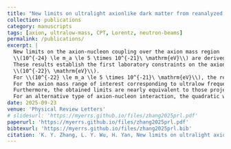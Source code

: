 ```yaml
---
title: "New limits on ultralight axionlike dark matter from reanalyzed data"
collection: publications
category: manuscripts
tags: [axion, ultralow-mass, CPT, Lorentz, neutron-beams]
permalink: /publications/
excerpt: |
  New limits on the axion-nucleon coupling over the axion mass region 
  \\(10^{-24} \le m_a \le 5 \times 10^{-21}\ \mathrm{eV}\\) are derived by reanalyzing data from laboratory measurements on Lorentz and CPT violations.
  These results establish the first laboratory constraints on the axion-nucleon coupling for axion masses below
  \\(10^{-22}\ \mathrm{eV}\\).
  For \\(10^{-22} \le m_a \le 5 \times 10^{-21}\ \mathrm{eV}\\), the results improve upon previous laboratory limits by more than three orders of magnitude, exceeding for the first time the astrophysical limits from supernova SN1987A cooling.
  For the axion mass range of interest corresponding to ultralow frequencies, the crucial local phase of the axion field is considered.
  Furthermore, the obtained limits are nearly equivalent to those projected for a recently proposed experiment employing high-intensity neutron beams at the European Spallation Source.
  For an alternative type of axion-nucleon interaction, the quadratic wind coupling, the constraints exceed the current best results by approximately two orders of magnitude.
date: 2025-09-23
venue: 'Physical Review Letters'
# slidesurl: 'https://myerrs.github.io/files/zhang2025prl.pdf'
paperurl: 'https://myerrs.github.io/files/zhang2025prl.pdf'
bibtexurl: 'https://myerrs.github.io/files/zhang2025prl.bib'
citation: 'K. Y. Zhang, L. Y. Wu, H. Yan, New limits on ultralight axionlike dark matter from reanalyzed data, Physical Review Letters. 135 (2025) 131001.'
---
```

